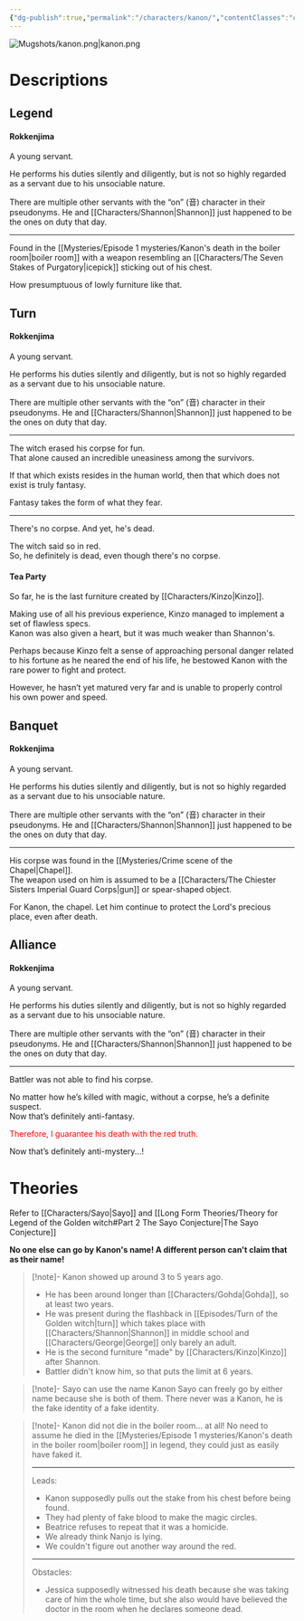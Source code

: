 ```yaml
---
{"dg-publish":true,"permalink":"/characters/kanon/","contentClasses":"center-headings red-links red-truth","tags":["furniture","servant"]}
---
```



![Mugshots/kanon.png|kanon.png](/img/user/Mugshots/kanon.png)

# Descriptions

## Legend
#### Rokkenjima

A young servant.

He performs his duties silently and diligently, but is not so highly regarded as a servant due to his unsociable nature.

There are multiple other servants with the “on” (音) character in their pseudonyms. He and [[Characters/Shannon\|Shannon]] just happened to be the ones on duty that day.

---
Found in the [[Mysteries/Episode 1 mysteries/Kanon's death in the boiler room\|boiler room]] with a weapon resembling an [[Characters/The Seven Stakes of Purgatory\|icepick]] sticking out of his chest.

How presumptuous of lowly furniture like that.
## Turn
#### Rokkenjima

A young servant.

He performs his duties silently and diligently, but is not so highly regarded as a servant due to his unsociable nature.

There are multiple other servants with the “on” (音) character in their pseudonyms. He and [[Characters/Shannon\|Shannon]] just happened to be the ones on duty that day.

---
The witch erased his corpse for fun.  
That alone caused an incredible uneasiness among the survivors.  

If that which exists resides in the human world, then that which does not exist is truly fantasy.  

Fantasy takes the form of what they fear.

---
There's no corpse. And yet, he's dead.  

The witch said so in red.  
So, he definitely is dead, even though there's no corpse.
#### Tea Party

So far, he is the last furniture created by [[Characters/Kinzo\|Kinzo]].  

Making use of all his previous experience, Kinzo managed to implement a set of flawless specs.  
Kanon was also given a heart, but it was much weaker than Shannon's.  

Perhaps because Kinzo felt a sense of approaching personal danger related to his fortune as he neared the end of his life, he bestowed Kanon with the rare power to fight and protect.  

However, he hasn’t yet matured very far and is unable to properly control his own power and speed.
## Banquet
#### Rokkenjima

A young servant.

He performs his duties silently and diligently, but is not so highly regarded as a servant due to his unsociable nature.

There are multiple other servants with the “on” (音) character in their pseudonyms. He and [[Characters/Shannon\|Shannon]] just happened to be the ones on duty that day.

---
His corpse was found in the [[Mysteries/Crime scene of the Chapel\|Chapel]].  
The weapon used on him is assumed to be a [[Characters/The Chiester Sisters Imperial Guard Corps\|gun]] or spear-shaped object.

For Kanon, the chapel. Let him continue to protect the Lord's precious place, even after death.
## Alliance
#### Rokkenjima

A young servant.

He performs his duties silently and diligently, but is not so highly regarded as a servant due to his unsociable nature.

There are multiple other servants with the “on” (音) character in their pseudonyms. He and [[Characters/Shannon\|Shannon]] just happened to be the ones on duty that day.

---
Battler was not able to find his corpse.  

No matter how he’s killed with magic, without a corpse, he’s a definite suspect.  
Now that’s definitely anti-fantasy.  

<font color="#ff0000">Therefore, I guarantee his death with the red truth.  </font>

Now that’s definitely anti-mystery...! 
# Theories
Refer to [[Characters/Sayo\|Sayo]] and [[Long Form Theories/Theory for Legend of the Golden witch#Part 2 The Sayo Conjecture\|The Sayo Conjecture]]



__No one else can go by Kanon's name! A different person can't claim that as their name!__ 



<div class="transclusion internal-embed is-loaded"><div class="markdown-embed">



> [!note]- Kanon showed up around 3 to 5 years ago.
> - He has been around longer than [[Characters/Gohda\|Gohda]], so at least two years.
> - He was present during the flashback in [[Episodes/Turn of the Golden witch\|turn]] which takes place with [[Characters/Shannon\|Shannon]] in middle school and [[Characters/George\|George]] only barely an adult.
> - He is the second furniture "made" by [[Characters/Kinzo\|Kinzo]]  after Shannon.
> - Battler didn't know him, so that puts the limit at 6 years.

</div></div>



<div class="transclusion internal-embed is-loaded"><div class="markdown-embed">



> [!note]- Sayo can use the name Kanon
> Sayo can freely go by either name because she is both of them. There never was a Kanon, he is the fake identity of a fake identity.

</div></div>



<div class="transclusion internal-embed is-loaded"><div class="markdown-embed">



> [!note]- Kanon did not die in the boiler room... at all!
> No need to assume he died in the [[Mysteries/Episode 1 mysteries/Kanon's death in the boiler room\|boiler room]] in legend, they could just as easily have faked it.
> 
> ---
> Leads:
> - Kanon supposedly pulls out the stake from his chest before being found.
> - They had plenty of fake blood to make the magic circles.
> - Beatrice refuses to repeat that it was a homicide.
> - We already think Nanjo is lying.
> - We couldn't figure out another way around the red.
> ---
> Obstacles:
> - Jessica supposedly witnessed his death because she was taking care of him the whole time, but she also would have believed the doctor in the room when he declares someone dead.

</div></div>

